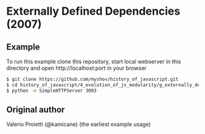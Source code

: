 # Externally Defined Dependencies (2007)

## Example

To run this example clone this repository, start local webserver in this directory and open http://localhost:port in your browser

```bash
$ git clone https://github.com/myshov/history_of_javascript.git
$ cd history_of_javascript/4_evolution_of_js_modularity/g_externally_defined_dependencies_2007/
$ python -m SimpleHTTPServer 3003
```

## Original author

Valerio Proietti (@kamicane) (the earliest example usage)
